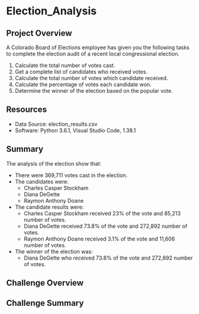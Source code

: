 # Election_Analysis
## Project Overview
A Colorado Board of Elections employee has given you the following tasks to complete the election audit of a recent local congressional election.
1. Calculate the total number of votes cast.
2. Get a complete list of candidates who received votes.
3. Calculate the total number of votes which candidate received.
4. Calculate the percentage of votes each candidate won.
5. Determine the winner of the election based on the popular vote.

## Resources
* Data Source: election_results.csv
* Software: Python 3.6.1, Visual Studio Code, 1.38.1

## Summary
The analysis of the election show that:
* There were 369,711 votes cast in the election.
* The candidates were:
  * Charles Casper Stockham
  * Diana DeGette
  * Raymon Anthony Doane
* The candidate results were:
  * Charles Casper Stockham received 23% of the vote and 85,213 number of votes.
  * Diana DeGette received 73.8% of the vote and 272,892 number of votes.
  * Raymon Anthony Doane received 3.1% of the vote and 11,606 number of votes.
* The winner of the election was:
  * Diana DeGette who received 73.8% of the vote and 272,892 number of votes.

## Challenge Overview
## Challenge Summary
